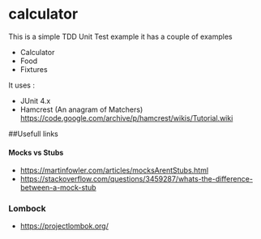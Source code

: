 # calculator

This is a simple TDD Unit Test example it has a couple of examples
* Calculator
* Food
* Fixtures


It uses : 
* JUnit 4.x
* Hamcrest (An anagram of Matchers) https://code.google.com/archive/p/hamcrest/wikis/Tutorial.wiki

##Usefull links

#### Mocks vs Stubs 
* https://martinfowler.com/articles/mocksArentStubs.html
* https://stackoverflow.com/questions/3459287/whats-the-difference-between-a-mock-stub

### Lombock 
* https://projectlombok.org/

